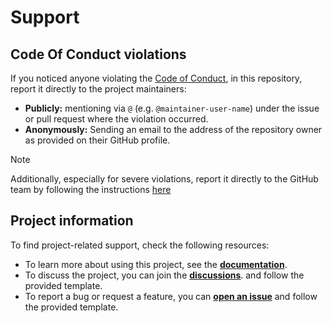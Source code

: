 <!--
SPDX-FileCopyrightText: © 2024 nosludge <https://github.com/nosludge>
SPDX-FileContributor: szymonmaszke <github@maszke.co>

SPDX-License-Identifier: Apache-2.0
-->

# Support

## Code Of Conduct violations

If you noticed anyone violating the [Code of Conduct](./CODE_OF_CONDUCT.md),
in this repository, report it directly to the project maintainers:

- __Publicly:__ mentioning via `@` (e.g. `@maintainer-user-name`) under the issue
or pull request where the violation occurred.
- __Anonymously:__ Sending an email to the address of the repository owner
as provided on their GitHub profile.

<!-- vale off -->
> [!NOTE]
> Additionally, especially for severe violations, report it
directly to the GitHub team by following the instructions
[here](https://docs.github.com/en/github/building-a-strong-community/reporting-abuse-or-spam)
<!-- vale on -->

## Project information

To find project-related support, check the following resources:

- To learn more about using this project, see the
[__documentation__](https://nosludge.github.io/testing).
- To discuss the project, you can join the
[__discussions__](https://github.com/nosludge/testing/discussions).
and follow the provided template.
- To report a bug or request a feature, you can
[__open an issue__](https://github.com/nosludge/testing/issues)
and follow the provided template.
